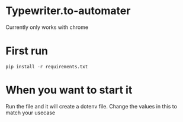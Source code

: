 # Typewriter.to-automater

Currently only works with chrome

# First run
```
pip install -r requirements.txt
```

# When you want to start it

Run the file and it will create a dotenv file. Change the values in this to match your usecase